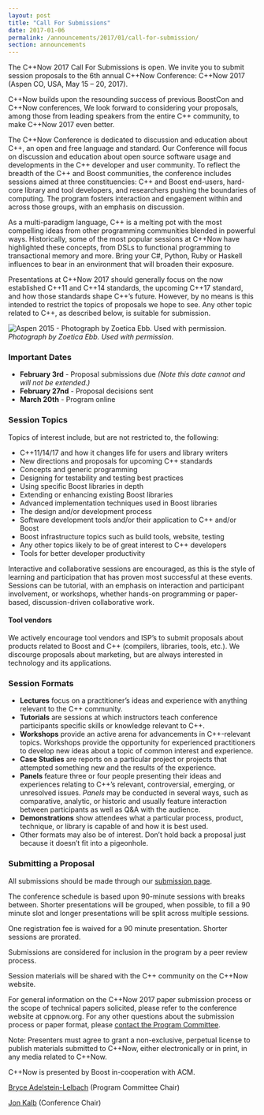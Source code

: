 ```yaml
---
layout: post
title: "Call For Submissions"
date: 2017-01-06
permalink: /announcements/2017/01/call-for-submission/
section: announcements
---
```


The C++Now 2017 Call For Submissions is open. We invite you to submit session proposals to the 6th annual C++Now Conference: C++Now 2017 (Aspen CO, USA, May 15 – 20, 2017).

C++Now builds upon the resounding success of previous BoostCon and C++Now conferences, We look forward to considering your proposals, among those from leading speakers from the entire C++ community, to make C++Now 2017 even better.

<!--break-->

The C++Now Conference is dedicated to discussion and education about C++, an open and free language and standard.  Our Conference will focus on discussion and education about open source software usage and developments in the C++ developer and user community. To reflect the breadth of the C++ and Boost communities, the conference includes sessions aimed at three constituencies: C++ and Boost end-users, hard-core library and tool developers, and researchers pushing the boundaries of computing. The program fosters interaction and engagement within and across those groups, with an emphasis on discussion.

As a multi-paradigm language, C++ is a melting pot with the most compelling ideas from other programming communities blended in powerful ways. Historically, some of the most popular sessions at C++Now have highlighted these concepts, from DSLs to functional programming to transactional memory and more.  Bring your C#, Python, Ruby or Haskell influences to bear in an environment that will broaden their exposure.

Presentations at C++Now 2017 should generally focus on the now established C++11 and C++14 standards, the upcoming C++17 standard, and how those standards shape C++’s future. However, by no means is this intended to restrict the topics of proposals we hope to see. Any other topic related to C++, as described below, is suitable for submission.

![Aspen 2015 - Photograph by Zoetica Ebb. Used with permission.](/assets/img/posts/2017/Aspen2015ByZoeticaEbb.jpg "Aspen 2015 - Photograph by Zoetica Ebb. Used with permission.")
<br>
*Photograph by Zoetica Ebb. Used with permission.*

### Important Dates

* **February 3rd** - Proposal submissions due *(Note this date cannot and will not be extended.)*
* **February 27nd** - Proposal decisions sent
* **March 20th** - Program online

### Session Topics

Topics of interest include, but are not restricted to, the following:

* C++11/14/17 and how it changes life for users and library writers 
* New directions and proposals for upcoming C++ standards 
* Concepts and generic programming 
* Designing for testability and testing best practices
* Using specific Boost libraries in depth 
* Extending or enhancing existing Boost libraries 
* Advanced implementation techniques used in Boost libraries 
* The design and/or development process 
* Software development tools and/or their application to C++ and/or Boost 
* Boost infrastructure topics such as build tools, website, testing 
* Any other topics likely to be of great interest to C++ developers 
* Tools for better developer productivity

Interactive and collaborative sessions are encouraged, as this is the style of learning and participation that has proven most successful at these events. Sessions can be tutorial, with an emphasis on interaction and participant involvement, or workshops, whether hands-on programming or paper-based, discussion-driven collaborative work.

#### Tool vendors

We actively encourage tool vendors and ISP’s to submit proposals about products related to Boost and C++ (compilers, libraries, tools, etc.). We discourge proposals about marketing, but are always interested in technology and its applications.

### Session Formats

* **Lectures** focus on a practitioner’s ideas and experience with anything relevant to the C++ community.
* **Tutorials** are sessions at which instructors teach conference participants specific skills or knowledge relevant to C++.
* **Workshops** provide an active arena for advancements in C++-relevant topics. Workshops provide the opportunity for experienced practitioners to develop new ideas about a topic of common interest and experience.
* **Case Studies** are reports on a particular project or projects that attempted something new and the results of the experience.
* **Panels** feature three or four people presenting their ideas and experiences relating to C++’s relevant, controversial, emerging, or unresolved issues.  _Panels_ may be conducted in several ways, such as comparative, analytic, or historic and usually feature interaction between participants as well as Q&A with the audience.
* **Demonstrations** show attendees what a particular process, product, technique, or library is capable of and how it is best used.
* Other formats may also be of interest. Don’t hold back a proposal just because it doesn’t fit into a pigeonhole.

### Submitting a Proposal

All submissions should be made through our [submission page](/submissions/).

The conference schedule is based upon 90-minute sessions with breaks between. Shorter presentations will be grouped, when possible, to fill a 90 minute slot and longer presentations will be split across multiple sessions.

One registration fee is waived for a 90 minute presentation. Shorter sessions are prorated.

Submissions are considered for inclusion in the program by a peer review process.

Session materials will be shared with the C++ community on the C++Now website.

For general information on the C++Now 2017 paper submission process or the scope of technical papers solicited, please refer to the conference website at cppnow.org. For any other questions about the submission process or paper format, please [contact the Program Committee](mailto:cppnow2017@easychair.org).

Note: Presenters must agree to grant a non-exclusive, perpetual license to publish  materials submitted to C++Now, either electronically or in print, in any media related to C++Now.

C++Now is presented by Boost in-cooperation with ACM.

[Bryce Adelstein-Lelbach](mailto:bryce@cppnow.org) (Program Committee Chair)

[Jon Kalb](mailto:jonkalb@boost.org) (Conference Chair)